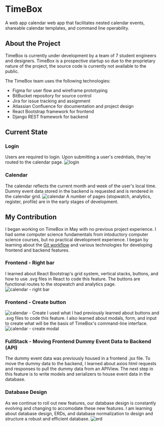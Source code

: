 # TimeBox
A web app calendar web app that facilitates nested calendar events, shareable calendar templates, and command line operability.

## About the Project
TimeBox is currently under development by a team of 7 student engineers and designers. TimeBox is a prospective startup so due to the proprietary nature of the project, the source code is currently not available to the public.

The TimeBox team uses the following technologies:
- Figma for user flow and wireframe prototyping
- BitBucket repository for source control
- Jira for issue tracking and assignment
- Atlassian Confluence for documentation and project design
- React Bootstrap framework for frontend
- Django REST framework for backend

## Current State
### Login
Users are required to login. Upon submitting a user's credntials, they're routed to the calendar page.
![login](https://github.com/wongd1532/TimeBox/assets/99998284/688b4c19-b0e4-4171-96af-3bcf1b2bd973)
### Calendar
The calendar reflects the current month and week of the user's local time. Dummy event data stored in the backend is requested and is rendered in the calendar grid.
![calendar](https://github.com/wongd1532/TimeBox/assets/99998284/38dbf670-ab05-4b06-887b-beb803c9517b)
A number of pages (stopwatch, analytics, register, profile) are in the early stages of development.

## My Contribution
I began working on TimeBox in May with no previous project experience. I had some computer science fundamentals from intoductory computer science courses, but no practical development experience. I began by learning about the [Git workflow]([url](https://www.atlassian.com/git/tutorials/comparing-workflows)) and various technologies for developing frontend and backend features.
### Frontend - Right bar
I learned about React Bootstrap's grid system, vertical stacks, buttons, and how to use .svg files in React to code this feature. The buttons are functional routes to the stopwatch and analytics page.
![calendar - right bar](https://github.com/wongd1532/TimeBox/assets/99998284/c7bb66f5-b8a6-4464-b667-47167f432ef7)
### Frontend - Create button
![calendar - Create](https://github.com/wongd1532/TimeBox/assets/99998284/0cb8ecf3-a0b5-4d1c-9ec2-84622ad04d04)
I used what I had previously learned about buttons and .svg files to code this feature. I also learned about modals, form, and input to create what will be the basis of TimeBox's command-line interface.
![calendar - create modal](https://github.com/wongd1532/TimeBox/assets/99998284/967e2a11-fb3f-422c-8dc7-39a490a1ea0b)
### FullStack - Moving Frontend Dummy Event Data to Backend (API)
The dummy event data was previously housed in a frontend .jsx file. To move the dummy data to the backend, I learned about axios html requests and responses to pull the dummy data from an APIView. The next step in this feature is to write models and serializers to house event data in the database.
### Database Design
As we continue to roll out new features, our database design is constantly evolving and changing to accomodate these new features. I am learning about database design, ERDs, and database normalization to design and structure a robust and efficient database.
![erd](https://github.com/wongd1532/TimeBox/assets/99998284/46a87987-4d7f-4209-a943-102073d05d3f)
